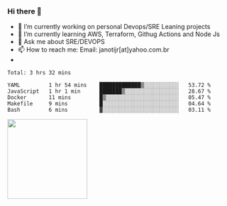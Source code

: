 ### Hi there 👋


- 🔭 I’m currently working on personal Devops/SRE Leaning projects
- 🌱 I’m currently learning AWS, Terraform, Githug Actions and Node Js
- 💬 Ask me about SRE/DEVOPS
- 📫 How to reach me: Email: janotijr[at]yahoo.com.br
- 
<!--START_SECTION:waka-->
```text
Total: 3 hrs 32 mins

YAML         1 hr 54 mins    █████████████▒░░░░░░░░░░░   53.72 % 
JavaScript   1 hr 1 min      ███████▒░░░░░░░░░░░░░░░░░   28.67 % 
Docker       11 mins         █▒░░░░░░░░░░░░░░░░░░░░░░░   05.47 % 
Makefile     9 mins          █░░░░░░░░░░░░░░░░░░░░░░░░   04.64 % 
Bash         6 mins          ▓░░░░░░░░░░░░░░░░░░░░░░░░   03.11 % 
```
<!--END_SECTION:waka-->

<img height="180em" src="https://github-readme-stats.vercel.app/api?username=janoti&show_icons=true&hide_border=true&&count_private=true&include_all_commits=true" />
